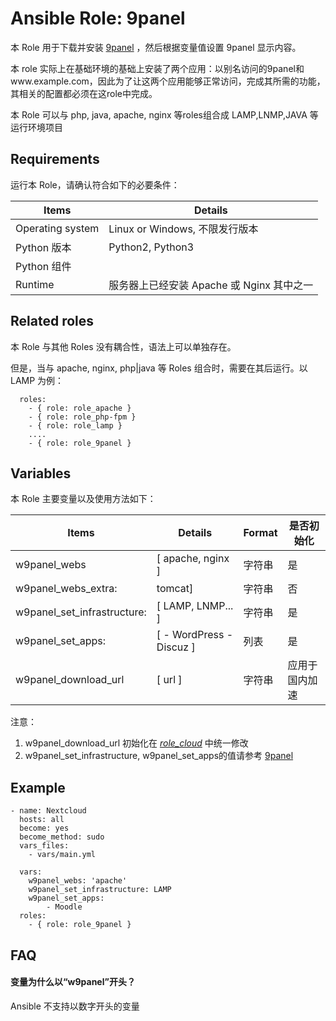 Ansible Role: 9panel
=========

本 Role 用于下载并安装 [9panel](https://github.com/websoft9/9panel) ，然后根据变量值设置 9panel 显示内容。

本 role 实际上在基础环境的基础上安装了两个应用：以别名访问的9panel和www.example.com，因此为了让这两个应用能够正常访问，完成其所需的功能，其相关的配置都必须在这role中完成。

本 Role 可以与 php, java, apache, nginx 等roles组合成 LAMP,LNMP,JAVA 等运行环境项目

## Requirements

运行本 Role，请确认符合如下的必要条件：

| **Items**      | **Details** |
| ------------------| ------------------|
| Operating system | Linux or Windows, 不限发行版本 |
| Python 版本 | Python2, Python3   |
| Python 组件 |    |
| Runtime |  服务器上已经安装 Apache 或 Nginx 其中之一 |


## Related roles

本 Role 与其他 Roles 没有耦合性，语法上可以单独存在。

但是，当与 apache, nginx, php|java 等 Roles 组合时，需要在其后运行。以 LAMP 为例：

```
  roles:
    - { role: role_apache } 
    - { role: role_php-fpm } 
    - { role: role_lamp } 
    ....
    - { role: role_9panel }
```


## Variables

本 Role 主要变量以及使用方法如下：

| **Items**      | **Details** | **Format**  | **是否初始化** |
| ------------------| ------------------|-----|-----|
| w9panel_webs | [ apache, nginx ] | 字符串 | 是 |
| w9panel_webs_extra: | tomcat] | 字符串 | 否 |
| w9panel_set_infrastructure:  | [ LAMP, LNMP... ] | 字符串 | 是 |
| w9panel_set_apps:   | [ - WordPress - Discuz ] | 列表 | 是  |
| w9panel_download_url | [ url ]   | 字符串  | 应用于国内加速 |

注意：
1. w9panel_download_url 初始化在 *[role_cloud](https://github.com/websoft9dev/role_cloud/blob/master/vars/cloud_download_url.yml)* 中统一修改
2. w9panel_set_infrastructure,  w9panel_set_apps的值请参考 [9panel](https://github.com/websoft9/9panel) 

## Example

```
- name: Nextcloud
  hosts: all
  become: yes
  become_method: sudo 
  vars_files:
    - vars/main.yml 
  
  vars:
    w9panel_webs: 'apache'
    w9panel_set_infrastructure: LAMP
    w9panel_set_apps: 
        - Moodle
  roles:
    - { role: role_9panel }
```

## FAQ

#### 变量为什么以“w9panel”开头？
Ansible 不支持以数字开头的变量
